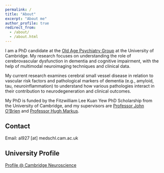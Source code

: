```yaml
---
permalink: /
title: "About"
excerpt: "About me"
author_profile: true
redirect_from: 
  - /about/
  - /about.html
---
```


I am a PhD candidate at the [Old Age Psychiatry Group](http://www.psychiatry.cam.ac.uk/oap/) at the University of Cambridge. My research focuses on understanding the role of cerebrovascular dysfunction in dementia and cognitive impairment, with the help of multimodal neuroimaging techniques and clinical data.

My current research examines cerebral small vessel disease in relation to vascular risk factors and pathological markers of dementia (e.g., amyloid, tau, neuroinflammation) to understand how various pathologies interact in their contribution to neurodegeneration and clinical outcomes.

My PhD is funded by the Fitzwilliam Lee Kuan Yew PhD Scholarship from the University of Cambridge, and my supervisors are [Professor John O’Brien](https://www.neuroscience.cam.ac.uk/directory/profile.php?jto27) and [Professor Hugh Markus](https://www.neurology.cam.ac.uk/neurology-unit-research-groups/stroke-research-group/people/hugh/).


## Contact
Email: al927 [at] medschl.cam.ac.uk

## University Profile
[Profile @ Cambridge Neuroscience](https://www.neuroscience.cam.ac.uk/directory/profile.php?audreylow)

